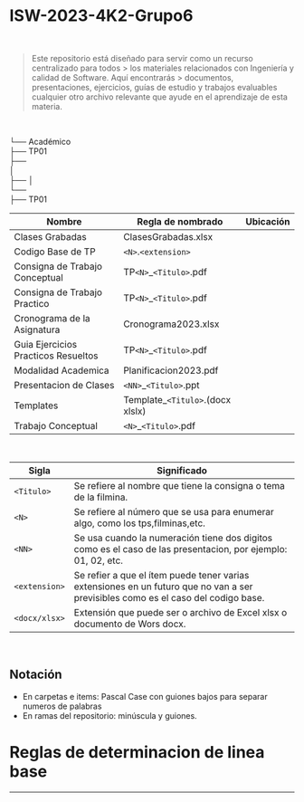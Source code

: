 # ISW-2023-4K2-Grupo6

<br>

> Este repositorio está diseñado para servir como un recurso centralizado para todos > los materiales relacionados con Ingeniería y calidad de Software. Aquí encontrarás > documentos, presentaciones, ejercicios, guías de estudio y trabajos evaluables
> cualquier otro archivo relevante que ayude en el aprendizaje de esta materia.

<br>

└──  Académico  
    ├── TP01  
├──  
│  
├── 
│  
└──   
    ├── TP01  



| Nombre | Regla de nombrado | Ubicación | 
| ------ | ----------------- | --------- |
| Clases Grabadas | ClasesGrabadas.xlsx | |
| Codigo Base de TP | `<N>`.`<extension>` | |
| Consigna de Trabajo Conceptual | TP`<N>`_`<Titulo>`.pdf | |
| Consigna de Trabajo Practico | TP`<N>`_`<Titulo>`.pdf | |
| Cronograma de la Asignatura | Cronograma2023.xlsx |  |
| Guia Ejercicios Practicos Resueltos | TP`<N>`_`<Titulo>`.pdf| | |
| Modalidad Academica | Planificacion2023.pdf | |  
| Presentacion de Clases | `<NN>`_`<Titulo>`.ppt| |  
| Templates | Template_`<Titulo>`.(docx xlslx)| |
| Trabajo Conceptual |`<N>`_`<Titulo>`.pdf | |   

<br>

| Sigla | Significado |
| ----- | ----------- |
| `<Titulo>` | Se refiere al nombre que tiene la consigna o tema de la filmina. |
| `<N>`| Se refiere al número que se usa para enumerar algo, como los tps,filminas,etc.|
| `<NN>` | Se usa cuando la numeración tiene dos digitos como es el caso de las presentacion, por ejemplo: 01, 02, etc. |
| `<extension>` | Se refier a que el ítem puede tener varias extensiones en un futuro que no van a ser previsibles como es el caso del codigo base. |
| `<docx/xlsx>` | Extensión que puede ser o archivo de Excel xlsx o documento de Wors docx. |

<br>

## Notación

* En carpetas e items: Pascal Case con guiones bajos para separar numeros de palabras
* En ramas del repositorio: minúscula y guiones.

# Reglas  de determinacion de linea base
---
